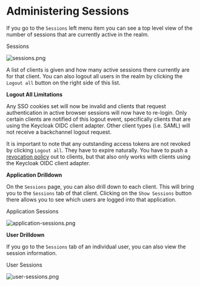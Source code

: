 # Administering Sessions

If you go to the `Sessions` left menu item you can see a top level view of the number of sessions that are currently active in the realm.

Sessions

![sessions.png](https://wjw465150.gitbooks.io/keycloak-documentation/content/server\_admin/keycloak-images/sessions.png)

A list of clients is given and how many active sessions there currently are for that client. You can also logout all users in the realm by clicking the `Logout all` button on the right side of this list.

**Logout All Limitations**

Any SSO cookies set will now be invalid and clients that request authentication in active browser sessions will now have to re-login. Only certain clients are notified of this logout event, specifically clients that are using the Keycloak OIDC client adapter. Other client types (i.e. SAML) will not receive a backchannel logout request.

It is important to note that any outstanding access tokens are not revoked by clicking `Logout all`. They have to expire naturally. You have to push a [revocation policy](https://wjw465150.gitbooks.io/keycloak-documentation/content/server\_admin/topics/sessions/revocation.html#\_revocation-policy) out to clients, but that also only works with clients using the Keycloak OIDC client adapter.

**Application Drilldown**

On the `Sessions` page, you can also drill down to each client. This will bring you to the `Sessions` tab of that client. Clicking on the `Show Sessions` button there allows you to see which users are logged into that application.

Application Sessions

![application-sessions.png](https://wjw465150.gitbooks.io/keycloak-documentation/content/server\_admin/keycloak-images/application-sessions.png)

**User Drilldown**

If you go to the `Sessions` tab of an individual user, you can also view the session information.

User Sessions

![user-sessions.png](https://wjw465150.gitbooks.io/keycloak-documentation/content/server\_admin/keycloak-images/user-sessions.png)
